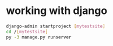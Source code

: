 # working with django

```bash
django-admin startproject [mytestsite]
cd /[mytestsite]
py -3 manage.py runserver
```
